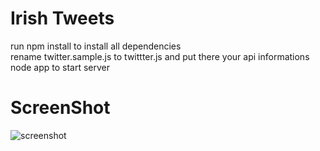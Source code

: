 Irish Tweets
============

run npm install to install all dependencies<br>
rename twitter.sample.js to twittter.js and put there your api informations<br>
node app to start server


ScreenShot
============
![screenshot](https://raw.github.com/danielhusar/Irish-tweets/master/public/img/screen.png)